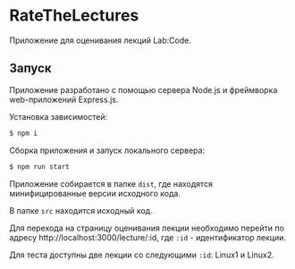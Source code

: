 # RateTheLectures

Приложение для оценивания лекций Lab:Code.

## Запуск
Приложение разработано с помощью сервера Node.js и фреймворка web-приложений Express.js.

Установка зависимостей:
```bash
$ npm i
```

Сборка приложения и запуск локального сервера:
```bash
$ npm run start
```

Приложение собирается в папке `dist`, где находятся минифицированные версии исходного кода.

В папке `src` находится исходный код.

Для перехода на страницу оценивания лекции необходимо перейти по адресу http://localhost:3000/lecture/:id, где `:id` - идентификатор лекции.

Для теста доступны две лекции со следующими `:id`: Linux1 и Linux2.
